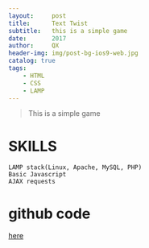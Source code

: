 ```yaml
---
layout:     post
title:      Text Twist 
subtitle:   this is a simple game
date:       2017
author:     QX
header-img: img/post-bg-ios9-web.jpg
catalog: true
tags:
    - HTML
    - CSS
    - LAMP
---
```


>This is a simple game


# SKILLS

	LAMP stack(Linux, Apache, MySQL, PHP)
	Basic Javascript
	AJAX requests

# github code
[here](https://qxzhang1994.github.io/text-twist/)
	

